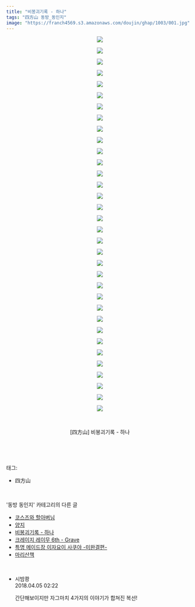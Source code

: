 ```yaml
---
title: "비봉괴기록 - 하나"
tags: "四方山 동방_동인지"
image: "https://franch4569.s3.amazonaws.com/doujin/ghap/1003/001.jpg"
---
```

<div class="article">
<p style="text-align: center; clear: none; float: none;"><img src="{{ site.imgserver2 }}/ghap/1003/001.jpg"/></p>
<p style="text-align: center; clear: none; float: none;"><img src="{{ site.imgserver2 }}/ghap/1003/002.jpg"/></p>
<p style="text-align: center; clear: none; float: none;"><img src="{{ site.imgserver2 }}/ghap/1003/003.jpg"/></p>
<p style="text-align: center; clear: none; float: none;"><img src="{{ site.imgserver2 }}/ghap/1003/004.jpg"/></p>
<p style="text-align: center; clear: none; float: none;"><img src="{{ site.imgserver2 }}/ghap/1003/005.jpg"/></p>
<p style="text-align: center; clear: none; float: none;"><img src="{{ site.imgserver2 }}/ghap/1003/006.jpg"/></p>
<p style="text-align: center; clear: none; float: none;"><img src="{{ site.imgserver2 }}/ghap/1003/007.jpg"/></p>
<p style="text-align: center; clear: none; float: none;"><img src="{{ site.imgserver2 }}/ghap/1003/008.jpg"/></p>
<p style="text-align: center; clear: none; float: none;"><img src="{{ site.imgserver2 }}/ghap/1003/009.jpg"/></p>
<p style="text-align: center; clear: none; float: none;"><img src="{{ site.imgserver2 }}/ghap/1003/010.jpg"/></p>
<p style="text-align: center; clear: none; float: none;"><img src="{{ site.imgserver2 }}/ghap/1003/011.jpg"/></p>
<p style="text-align: center; clear: none; float: none;"><img src="{{ site.imgserver2 }}/ghap/1003/012.jpg"/></p>
<p style="text-align: center; clear: none; float: none;"><img src="{{ site.imgserver2 }}/ghap/1003/013.jpg"/></p>
<p style="text-align: center; clear: none; float: none;"><img src="{{ site.imgserver2 }}/ghap/1003/014.jpg"/></p>
<p style="text-align: center; clear: none; float: none;"><img src="{{ site.imgserver2 }}/ghap/1003/015.jpg"/></p>
<p style="text-align: center; clear: none; float: none;"><img src="{{ site.imgserver2 }}/ghap/1003/016.jpg"/></p>
<p style="text-align: center; clear: none; float: none;"><img src="{{ site.imgserver2 }}/ghap/1003/017.jpg"/></p>
<p style="text-align: center; clear: none; float: none;"><img src="{{ site.imgserver2 }}/ghap/1003/018.jpg"/></p>
<p style="text-align: center; clear: none; float: none;"><img src="{{ site.imgserver2 }}/ghap/1003/019.jpg"/></p>
<p style="text-align: center; clear: none; float: none;"><img src="{{ site.imgserver2 }}/ghap/1003/020.jpg"/></p>
<p style="text-align: center; clear: none; float: none;"><img src="{{ site.imgserver2 }}/ghap/1003/021.jpg"/></p>
<p style="text-align: center; clear: none; float: none;"><img src="{{ site.imgserver2 }}/ghap/1003/022.jpg"/></p>
<p style="text-align: center; clear: none; float: none;"><img src="{{ site.imgserver2 }}/ghap/1003/023.jpg"/></p>
<p style="text-align: center; clear: none; float: none;"><img src="{{ site.imgserver2 }}/ghap/1003/024.jpg"/></p>
<p style="text-align: center; clear: none; float: none;"><img src="{{ site.imgserver2 }}/ghap/1003/025.jpg"/></p>
<p style="text-align: center; clear: none; float: none;"><img src="{{ site.imgserver2 }}/ghap/1003/026.jpg"/></p>
<p style="text-align: center; clear: none; float: none;"><img src="{{ site.imgserver2 }}/ghap/1003/027.jpg"/></p>
<p style="text-align: center; clear: none; float: none;"><img src="{{ site.imgserver2 }}/ghap/1003/028.jpg"/></p>
<p style="text-align: center; clear: none; float: none;"><img src="{{ site.imgserver2 }}/ghap/1003/029.jpg"/></p>
<p style="text-align: center; clear: none; float: none;"><img src="{{ site.imgserver2 }}/ghap/1003/030.jpg"/></p>
<p style="text-align: center; clear: none; float: none;"><img src="{{ site.imgserver2 }}/ghap/1003/031.jpg"/></p>
<p style="text-align: center; clear: none; float: none;"><img src="{{ site.imgserver2 }}/ghap/1003/032.jpg"/></p>
<p style="text-align: center; clear: none; float: none;"><img src="{{ site.imgserver2 }}/ghap/1003/033.jpg"/></p>
<p style="text-align: center; clear: none; float: none;"><img src="{{ site.imgserver2 }}/ghap/1003/034.jpg"/></p>
<p style="text-align: center; clear: none; float: none;"><br/></p>
<p style="text-align: center; clear: none; float: none;">[四方山] 비봉괴기록 - 하나</p>
<p><br/></p>
</div><br/>
<div class="tagTrail">
<p>태그: </p>
<ul>
<li>四方山</li>
</ul>
</div><br/>
<div class="another">
<p>'동방 동인지' 카테고리의 다른 글</p>
<ul>
<li><a href="/ghap_1008">코스즈와 할아버님</a></li>
<li><a href="/ghap_1004">양지</a></li>
<li><a href="/ghap_1003">비봉괴기록 - 하나</a></li>
<li><a href="/ghap_1002">크레이지 레이무 6th - Grave</a></li>
<li><a href="/ghap_1001">특명 메이드장 이자요이 사쿠야 -미완결편-</a></li>
<li><a href="/ghap_1000">마리산책</a></li>
</ul>
</div><br/>
<div class="cb_module cb_fluid">
<div class="cb_wrt cb_profile">
<div class="comment">
<ul>
<li class="cb_thumb_off" id="comment15233509">
<div class="cb_comment_area">
<div class="cb_info_area">
<div class="cb_section">
<span class="cb_nick_name">시밤쾅</span>
</div>
<div class="cb_section">
<span class="cb_date">2018.04.05 02:22 </span>
</div>
</div>
<div class="cb_dsc_comment">
<p class="cb_dsc">
											간단해보이지만 자그마치 4가지의 이야기가 합쳐진 복선!
										</p>
</div>
</div></li>
</ul>
</div>
</div><!-- commentList close -->
</div><br/>
